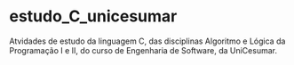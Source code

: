 # estudo_C_unicesumar
Atvidades de estudo da linguagem C, das disciplinas Algoritmo e Lógica da Programação I e II,
do curso de Engenharia de Software, da UniCesumar.
